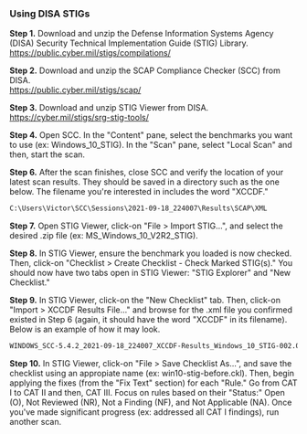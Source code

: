 ### Using DISA STIGs
**Step 1.** Download and unzip the Defense Information Systems Agency (DISA) Security Technical Implementation Guide (STIG) Library.  
https://public.cyber.mil/stigs/compilations/

**Step 2.** Download and unzip the SCAP Compliance Checker (SCC) from DISA.   
https://public.cyber.mil/stigs/scap/

**Step 3.** Download and unzip STIG Viewer from DISA.   
https://cyber.mil/stigs/srg-stig-tools/

**Step 4.** Open SCC. In the "Content" pane, select the benchmarks you want to use (ex: Windows_10_STIG). In the "Scan" pane, select "Local Scan" and then, start the scan. 

**Step 6.** After the scan finishes, close SCC and verify the location of your latest scan results. They should be saved in a directory such as the one below. The filename you're interested in includes the word "XCCDF."
```bash
C:\Users\Victor\SCC\Sessions\2021-09-18_224007\Results\SCAP\XML
```

**Step 7.** Open STIG Viewer, click-on "File > Import STIG...", and select the desired .zip file (ex: MS_Windows_10_V2R2_STIG). 

**Step 8.** In STIG Viewer, ensure the benchmark you loaded is now checked. Then, click-on "Checklist > Create Checklist - Check Marked STIG(s)." You should now have two tabs open in STIG Viewer: "STIG Explorer" and "New Checklist."

**Step 9.** In STIG Viewer, click-on the "New Checklist" tab. Then, click-on "Import > XCCDF Results File..." and browse for the .xml file you confirmed existed in Step 6 (again, it should have the word "XCCDF" in its filename). Below is an example of how it may look.
```bash
WINDOWS_SCC-5.4.2_2021-09-18_224007_XCCDF-Results_Windows_10_STIG-002.002
```

**Step 10.** In STIG Viewer, click-on "File > Save Checklist As...", and save the checklist using an appropiate name (ex: win10-stig-before.ckl). Then, begin applying the fixes (from the "Fix Text" section) for each "Rule." Go from CAT I to CAT II and then, CAT III. Focus on rules based on their "Status:" Open (O), Not Reviewed (NR), Not a Finding (NF), and Not Applicable (NA). Once you've made significant progress (ex: addressed all CAT I findings), run another scan. 
